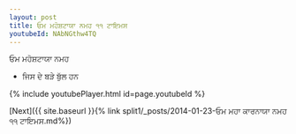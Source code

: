 ```yaml
---
layout: post
title: ਓਮ ਮਹੋਸ਼ਟਾਯਾ ਨਮਹ ੧੧ ਟਾਇਮਸ
youtubeId: NAbNGthw4TQ
---
```

 
 
 ਓਮ ਮਹੋਸ਼ਟਾਯਾ ਨਮਹ  
 
 -  ਜਿਸ ਦੇ ਬੜੇ ਬੁੱਲ ਹਨ 
 
  
 
  
 
 
 
 
 
 


{% include youtubePlayer.html id=page.youtubeId %}
 
[Next]({{ site.baseurl }}{% link  split1/_posts/2014-01-23-ਓਮ ਮਹਾ ਕਾਰਨਾਯਾ ਨਮਹ ੧੧ ਟਾਇਮਸ.md%})
 
